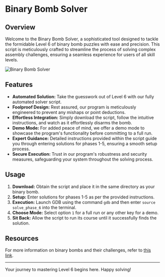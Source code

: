 # Binary Bomb Solver

## Overview

Welcome to the Binary Bomb Solver, a sophisticated tool designed to tackle the formidable Level 6 of binary bomb puzzles with ease and precision. This script is meticulously crafted to streamline the process of solving complex assembly challenges, ensuring a seamless experience for users of all skill levels.

![Binary Bomb Solver](https://cdn1.iconfinder.com/data/icons/swot-analysis-strategy/100/all101102_binary_bomb_code_cyber_internet-512.png)

## Features

- **Automated Solution:** Take the guesswork out of Level 6 with our fully automated solver script.
- **Foolproof Design:** Rest assured, our program is meticulously engineered to prevent any mishaps or point deductions.
- **Effortless Integration:** Simply download the script, follow the intuitive instructions, and watch as it effortlessly disarms the bomb.
- **Demo Mode:** For added peace of mind, we offer a demo mode to showcase the program's functionality before committing to a full run.
- **Expert Guidance:** Detailed instructions provided within the script guide you through entering solutions for phases 1-5, ensuring a smooth setup process.
- **Secure Execution:** Trust in our program's robustness and security measures, safeguarding your system throughout the solving process.

## Usage

1. **Download:** Obtain the script and place it in the same directory as your binary bomb.
2. **Setup:** Enter solutions for phases 1-5 as per the provided instructions.
3. **Execution:** Launch GDB using the command `gdb` and then enter `source solve_phase_6` into the terminal.
4. **Choose Mode:** Select option `1` for a full run or any other key for a demo.
5. **Sit Back:** Allow the script to run its course until it successfully finds the solution.

## Resources

For more information on binary bombs and their challenges, refer to [this link](http://www.cs.cmu.edu/afs/cs/academic/class/15213-s02/www/applications/labs/lab2/bomblab.html#:~:text=A%20binary%20bomb%20is%20a,proceeds%20to%20the%20next%20phase.).

---

Your journey to mastering Level 6 begins here. Happy solving!
